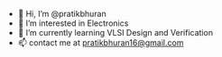- 👋 Hi, I’m @pratikbhuran
- 👀 I’m interested in Electronics
- 🌱 I’m currently learning VLSI Design and Verification
- 📫 contact me at pratikbhuran16@gmail.com
<!--- - 💞️ I’m looking to collaborate on ... --->

<!---
pratikbhuran/pratikbhuran is a ✨ special ✨ repository because its `README.md` (this file) appears on your GitHub profile.
You can click the Preview link to take a look at your changes.
--->
